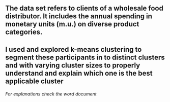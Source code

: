 ## The data set refers to clients of a wholesale food distributor. It includes the annual spending in monetary units (m.u.) on diverse product categories.

## I used and explored k-means clustering to segment these participants in to distinct clusters and with varying cluster sizes to properly understand and explain which one is the best applicable cluster
###### For explanations check the word document 

